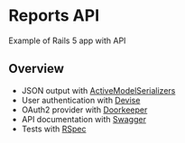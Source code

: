 # Reports API

Example of Rails 5 app with API

## Overview
* JSON output with [ActiveModelSerializers](https://github.com/rails-api/active_model_serializers)
* User authentication with [Devise](https://github.com/plataformatec/devise)
* OAuth2 provider with [Doorkeeper](https://github.com/doorkeeper-gem/doorkeeper)
* API documentation with [Swagger](https://github.com/richhollis/swagger-docs)
* Tests with [RSpec](https://github.com/rspec/rspec-rails)
